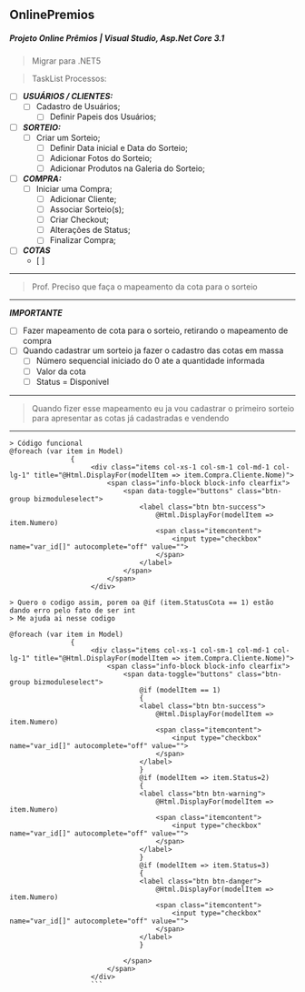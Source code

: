 ## OnlinePremios

##### Projeto Online Prêmios | Visual Studio, Asp.Net Core 3.1

> Migrar para .NET5

> TaskList Processos:

- [ ] _**USUÁRIOS / CLIENTES:**_
  - [ ] Cadastro de Usuários;
    - [ ] Definir Papeis dos Usuários;
- [ ] _**SORTEIO:**_
  - [ ] Criar um Sorteio;
    - [ ] Definir Data inicial e Data do Sorteio;
    - [ ] Adicionar Fotos do Sorteio;
    - [ ] Adicionar Produtos na Galeria do Sorteio;
- [ ] _**COMPRA:**_
  - [ ] Iniciar uma Compra;
      - [ ] Adicionar Cliente;
      - [ ] Associar Sorteio(s);
      - [ ] Criar Checkout;
      - [ ] Alterações de Status;
      - [ ] Finalizar Compra;
- [ ] _**COTAS**_
    - [ ] 


---

> Prof. Preciso que faça o mapeamento da cota para o sorteio

---

_**IMPORTANTE**_
- [ ] Fazer mapeamento de cota para o sorteio, retirando o mapeamento de compra
- [ ] Quando cadastrar um sorteio ja fazer o cadastro das cotas em massa
    - [ ] Número sequencial iniciado do 0 ate a quantidade informada
    - [ ] Valor da cota
    - [ ] Status = Disponivel

---

> Quando fizer esse mapeamento eu ja vou cadastrar o primeiro sorteio
> para apresentar as cotas já cadastradas e vendendo

---

```CSharp
> Código funcional
@foreach (var item in Model)
               {
                    <div class="items col-xs-1 col-sm-1 col-md-1 col-lg-1" title="@Html.DisplayFor(modelItem => item.Compra.Cliente.Nome)">
                        <span class="info-block block-info clearfix">
                            <span data-toggle="buttons" class="btn-group bizmoduleselect">
                                <label class="btn btn-success">
                                    @Html.DisplayFor(modelItem => item.Numero)
                                    <span class="itemcontent">
                                        <input type="checkbox" name="var_id[]" autocomplete="off" value="">
                                    </span>
                                </label>
                            </span>
                        </span>
                    </div>

> Quero o codigo assim, porem oa @if (item.StatusCota == 1) estão dando erro pelo fato de ser int
> Me ajuda ai nesse codigo

@foreach (var item in Model)
               {
                    <div class="items col-xs-1 col-sm-1 col-md-1 col-lg-1" title="@Html.DisplayFor(modelItem => item.Compra.Cliente.Nome)">
                        <span class="info-block block-info clearfix">
                            <span data-toggle="buttons" class="btn-group bizmoduleselect">
                                @if (modelItem == 1)
                                {
                                <label class="btn btn-success">
                                    @Html.DisplayFor(modelItem => item.Numero)
                                    <span class="itemcontent">
                                        <input type="checkbox" name="var_id[]" autocomplete="off" value="">
                                    </span>
                                </label>
                                }
                                @if (modelItem => item.Status=2)
                                {
                                <label class="btn btn-warning">
                                    @Html.DisplayFor(modelItem => item.Numero)
                                    <span class="itemcontent">
                                        <input type="checkbox" name="var_id[]" autocomplete="off" value="">
                                    </span>
                                </label>
                                }
                                @if (modelItem => item.Status=3)
                                {
                                <label class="btn btn-danger">
                                    @Html.DisplayFor(modelItem => item.Numero)
                                    <span class="itemcontent">
                                        <input type="checkbox" name="var_id[]" autocomplete="off" value="">
                                    </span>
                                </label>
                                }

                            </span>
                        </span>
                    </div>
                    ```